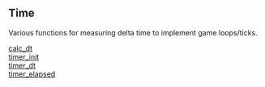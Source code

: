 ## Time

Various functions for measuring delta time to implement game loops/ticks.

[calc_dt](https://github.com/RandyGaul/cute_framework/blob/master/doc/time/calc_dt.md)  
[timer_init](https://github.com/RandyGaul/cute_framework/blob/master/doc/time/timer_init.md)  
[timer_dt](https://github.com/RandyGaul/cute_framework/blob/master/doc/time/timer_dt.md)  
[timer_elapsed](https://github.com/RandyGaul/cute_framework/blob/master/doc/time/timer_elapsed.md)  
